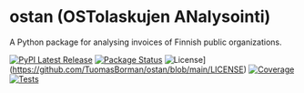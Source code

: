 # ostan (OSTolaskujen ANalysointi)

A Python package for analysing invoices of Finnish public organizations.

[![PyPI Latest Release](https://img.shields.io/pypi/v/ostan.svg)](https://pypi.org/project/ostan/)
[![Package Status](https://img.shields.io/pypi/status/ostan.svg)](https://pypi.org/project/ostan/)
![License](https://img.shields.io/pypi/l/ostan.svg)](https://github.com/TuomasBorman/ostan/blob/main/LICENSE)
[![Coverage](https://codecov.io/github/TuomasBorman/ostan/coverage.svg?branch=main)](https://codecov.io/gh/TuomasBorman/ostan)
[![Tests](https://github.com/TuomasBorman/ostan/actions/workflows/tests.yml/badge.svg)](https://github.com/TuomasBorman/ostan/commits/main)
